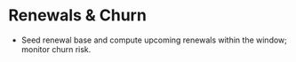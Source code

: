 
# Renewals & Churn
- Seed renewal base and compute upcoming renewals within the window; monitor churn risk.
